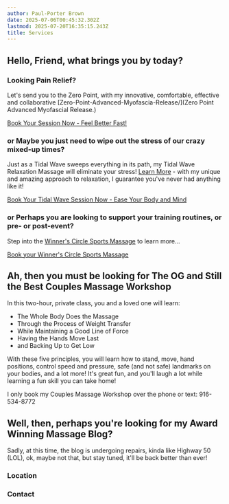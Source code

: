 ```yaml
---
author: Paul-Porter Brown
date: 2025-07-06T00:45:32.302Z
lastmod: 2025-07-20T16:35:15.243Z
title: Services
---
```


## Hello, Friend, what brings you by today?

### Looking Pain Relief?

Let's send you to the Zero Point, with my innovative, comfortable, effective and collaborative [Zero-Point-Advanced-Myofascia-Release/](Zero Point Advanced Myofascial Release.)

[Book Your Session Now - Feel Better Fast!](https://paulbrown.noterro.com)

### or Maybe you just need to wipe out the stress of our crazy mixed-up times?

Just as a Tidal Wave sweeps everything in its path, my Tidal Wave Relaxation Massage will eliminate your stress!  [Learn More](tidal-wave-relaxation-massage/) - with my unique and amazing approach to relaxation, I guarantee you've never had anything like it!

[Book Your Tidal Wave Session Now - Ease Your Body and Mind](https://paulbrown.net.noterro.com)

### or Perhaps you are looking to support your training routines, or pre- or post-event?

Step into the [Winner's Circle Sports Massage](winners-circle-sports-massage/) to learn more...

[Book your Winner's Circle Sports Massage](https://paulbrown.noterro.com)

## Ah, then you must be looking for The OG and Still the Best Couples Massage Workshop

In this two-hour, private class, you and a loved one will learn:

- The Whole Body Does the Massage
- Through the Process of Weight Transfer
- While Maintaining a Good Line of Force
- Having the Hands Move Last
- and Backing Up to Get Low

With these five principles, you will learn how to stand, move, hand positions, control speed and pressure, safe (and not safe) landmarks on your bodies, and a lot more!  It's great fun, and you'll laugh a lot while learning a fun skill you can take home!

I only book my Couples Massage Workshop over the phone or text: 916-534-8772

## Well, then, perhaps you're looking for my Award Winning Massage Blog?

Sadly, at this time, the blog is undergoing repairs, kinda like Highway 50 (LOL), ok, maybe not that, but stay tuned, it'll be back better than ever!

### Location

### Contact
